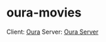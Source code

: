 # oura-movies

Client: [Oura](https://oura-movies.vercel.app/)
Server: [Oura Server](https://oura-movies-production.up.railway.app/graphql)